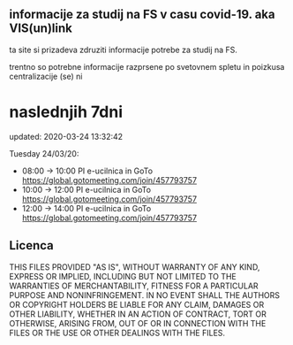 ## informacije za studij na FS v casu covid-19. aka VIS(un)link
ta site si prizadeva zdruziti informacije potrebe za studij na FS. 

trentno so potrebne informacije razprsene po svetovnem spletu in poizkusa centralizacije (se) ni

# naslednjih 7dni
updated: 2020-03-24 13:32:42

Tuesday 24/03/20:
 - 08:00 -> 10:00
	PI e-ucilnica in GoTo https://global.gotomeeting.com/join/457793757
 - 10:00 -> 12:00
	PI e-ucilnica in GoTo https://global.gotomeeting.com/join/457793757
 - 12:00 -> 14:00
	PI e-ucilnica in GoTo https://global.gotomeeting.com/join/457793757
## Licenca
THIS FILES PROVIDED "AS IS", WITHOUT WARRANTY OF ANY KIND, EXPRESS OR
IMPLIED, INCLUDING BUT NOT LIMITED TO THE WARRANTIES OF MERCHANTABILITY,
FITNESS FOR A PARTICULAR PURPOSE AND NONINFRINGEMENT. IN NO EVENT SHALL THE
AUTHORS OR COPYRIGHT HOLDERS BE LIABLE FOR ANY CLAIM, DAMAGES OR OTHER
LIABILITY, WHETHER IN AN ACTION OF CONTRACT, TORT OR OTHERWISE, ARISING FROM,
OUT OF OR IN CONNECTION WITH THE FILES OR THE USE OR OTHER DEALINGS WITH THE FILES.
